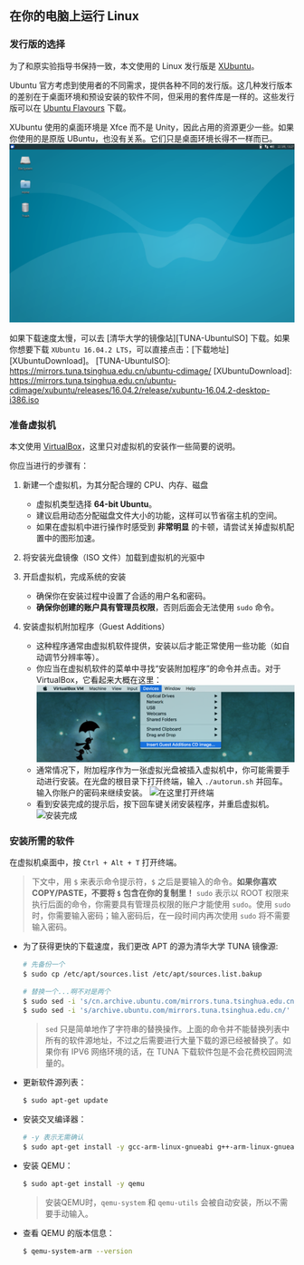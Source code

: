 ## 在你的电脑上运行 Linux

### 发行版的选择
为了和原实验指导书保持一致，本文使用的 Linux 发行版是 [XUbuntu](https://xubuntu.org)。

Ubuntu 官方考虑到使用者的不同需求，提供各种不同的发行版。这几种发行版本的差别在于桌面环境和预设安装的软件不同，但采用的套件库是一样的。这些发行版可以在 [Ubuntu Flavours](https://www.ubuntu.com/download/ubuntu-flavours) 下载。

XUbuntu 使用的桌面环境是 Xfce 而不是 Unity，因此占用的资源更少一些。如果你使用的是原版 UBuntu，也没有关系。它们只是桌面环境长得不一样而已。
![XUbuntu](/assets/xubuntu.png)

如果下载速度太慢，可以去 [清华大学的镜像站][TUNA-UbuntuISO] 下载。如果你想要下载 `XUbuntu 16.04.2 LTS`，可以直接点击：[下载地址][XUbuntuDownload]。
[TUNA-UbuntuISO]:   https://mirrors.tuna.tsinghua.edu.cn/ubuntu-cdimage/
[XUbuntuDownload]:  https://mirrors.tuna.tsinghua.edu.cn/ubuntu-cdimage/xubuntu/releases/16.04.2/release/xubuntu-16.04.2-desktop-i386.iso

### 准备虚拟机
本文使用 [VirtualBox](https://virtualbox.org)，这里只对虚拟机的安装作一些简要的说明。

你应当进行的步骤有：

1. 新建一个虚拟机，为其分配合理的 CPU、内存、磁盘
    - 虚拟机类型选择 **64-bit Ubuntu**。
    - 建议启用动态分配磁盘文件大小的功能，这样可以节省宿主机的空间。
    - 如果在虚拟机中进行操作时感受到 **非常明显** 的卡顿，请尝试关掉虚拟机配置中的图形加速。

2. 将安装光盘镜像（ISO 文件）加载到虚拟机的光驱中

3. 开启虚拟机，完成系统的安装
    - 确保你在安装过程中设置了合适的用户名和密码。
    - **确保你创建的账户具有管理员权限**，否则后面会无法使用 `sudo` 命令。


4. 安装虚拟机附加程序（Guest Additions）
    - 这种程序通常由虚拟机软件提供，安装以后才能正常使用一些功能（如自动调节分辨率等）。
    - 你应当在虚拟机软件的菜单中寻找“安装附加程序”的命令并点击。对于 VirtualBox，它看起来大概在这里：![菜单命令](/assets/menu-addons.png)
	- 通常情况下，附加程序作为一张虚拟光盘被插入虚拟机中，你可能需要手动进行安装。在光盘的根目录下打开终端，输入 `./autorun.sh` 并回车。输入你账户的密码来继续安装。
        ![在这里打开终端](_image/AddonsInstall-1.png)
	- 看到安装完成的提示后，按下回车键关闭安装程序，并重启虚拟机。
        ![安装完成](./_image/AddonsInstall-2.png)

### 安装所需的软件
在虚拟机桌面中，按 `Ctrl + Alt + T` 打开终端。
> 下文中，用 `$` 来表示命令提示符，`$` 之后是要输入的命令。**如果你喜欢 COPY/PASTE，不要将 `$` 包含在你的复制里！**
> `sudo` 表示以 ROOT 权限来执行后面的命令，你需要具有管理员权限的账户才能使用 `sudo`。使用 `sudo` 时，你需要输入密码；输入密码后，在一段时间内再次使用 `sudo` 将不需要输入密码。

- 为了获得更快的下载速度，我们更改 APT 的源为清华大学 TUNA 镜像源:
    ```bash
    # 先备份一个
    $ sudo cp /etc/apt/sources.list /etc/apt/sources.list.bakup
    ```
    ```bash
    # 替换一个...啊不对是两个
    $ sudo sed -i 's/cn.archive.ubuntu.com/mirrors.tuna.tsinghua.edu.cn/' /etc/apt/sources.list
    $ sudo sed -i 's/archive.ubuntu.com/mirrors.tuna.tsinghua.edu.cn/' /etc/apt/sources.list
    ```
    > `sed` 只是简单地作了字符串的替换操作。上面的命令并不能替换列表中所有的软件源地址，不过之后需要进行大量下载的源已经被替换了。如果你有 IPV6 网络环境的话，在 TUNA 下载软件包是不会花费校园网流量的。

- 更新软件源列表：
    ```bash
    $ sudo apt-get update
    ```

- 安装交叉编译器：
    ```bash
    # -y 表示无需确认
    $ sudo apt-get install -y gcc-arm-linux-gnueabi g++-arm-linux-gnueabi
    ```

- 安装 QEMU：
    ```bash
    $ sudo apt-get install -y qemu
    ```
    > 安装QEMU时，`qemu-system` 和 `qemu-utils` 会被自动安装，所以不需要手动输入。

- 查看 QEMU 的版本信息：
    ```bash
    $ qemu-system-arm --version
    ```